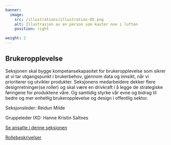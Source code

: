 ```yaml
---
banner:
  image:
    src: /illustrations/illustration-05.png
    alt: Illustrasjon av en person som kaster noe i luften
    position: right

weight: 2
---
```


## Brukeropplevelse

Seksjonen skal bygge kompetansekapasitet for brukeropplevelse som sikrer at vi tar utgangspunkt i brukerbehov, gjennom data og innsikt, når vi prioriterer og utvikler produkter. Seksjonens medarbeidere dekker flere designretninger(se roller) og skal være en drivkraft i å legge de strategiske føringene for produktene våre. Og samtidig styrke vår evne og bidrag til bedre og mer enhetlig brukeropplevelse og design i offentlig sektor. 

Seksjonsleder: Reidun Milde

Gruppeleder IXD: Hanne Kristin Saltnes

[Se ansatte i denne seksjonen](https://digdir.sharepoint.com/SitePages/Brukeropple.aspx)

[Rollebeskrivelser](https://digdir.sharepoint.com/:f:/r/sites/DigdirDGT/Delte%20dokumenter/Rollebeskrivelser,%20nye,%20Arbeidsomr%C3%A5de/Rollebeskrivelser%20BOD?csf=1&web=1&e=1ITt9x)
